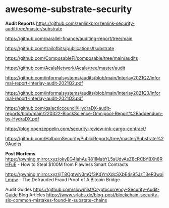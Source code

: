 # awesome-substrate-security

**Audit Reports**
https://github.com/zenlinkpro/zenlink-security-audit/tree/master/substrate

https://github.com/parallel-finance/auditing-report/tree/main

https://github.com/trailofbits/publications#substrate

https://github.com/ComposableFi/composable/tree/main/audits

https://github.com/AcalaNetwork/Acala/tree/master/audit

https://github.com/informalsystems/audits/blob/main/Interlay2021Q2/informal-report-interlay-audit-2021Q2.pdf

https://github.com/informalsystems/audits/blob/main/Interlay2021Q3/informal-report-interlay-audit-2021Q3.pdf

https://github.com/galacticcouncil/HydraDX-audit-reports/blob/main/220322-BlockScience-Omnipool-Report%2Baddendum-by-HydraDX.pdf

https://blog.openzeppelin.com/security-review-ink-cargo-contract/

https://github.com/HalbornSecurity/PublicReports/tree/master/Substrate%20Audits

**Post Mortems**
https://pwning.mirror.xyz/okyEG4lahAuR81IMabYL5aUdvAsZ8cRCbYBXh8RHFuE - How to Steal $100M from Flawless Smart Contracts

https://pwning.mirror.xyz/jlT8OgtwN3mQf3KdYmXdcSXbE4s95JzT3eR3wxiLmpw - The Defrauded Fraud Proof of A Bitcoin Bridge

Audit Guides
https://github.com/slowmist/Cryptocurrency-Security-Audit-Guide
Blog Articles
https://www.srlabs.de/blog-post/blockchain-security-six-common-mistakes-found-in-substate-chains
